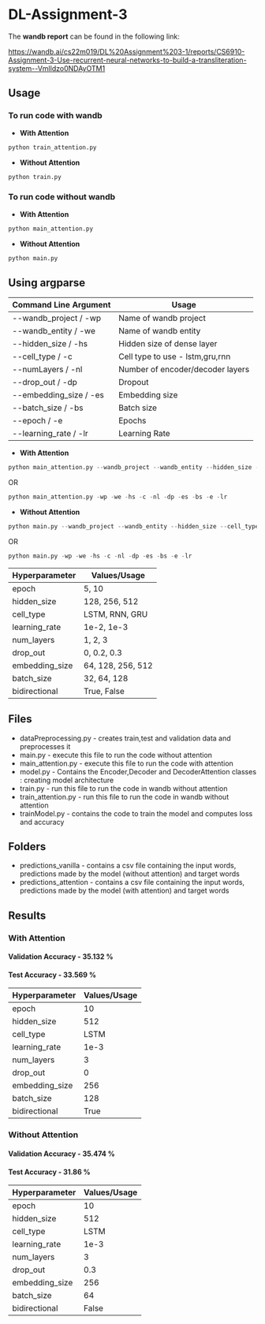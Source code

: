 # DL-Assignment-3

The **wandb report** can be found in the following link:

https://wandb.ai/cs22m019/DL%20Assignment%203-1/reports/CS6910-Assignment-3-Use-recurrent-neural-networks-to-build-a-transliteration-system--Vmlldzo0NDAyOTM1
## Usage
### To run code with wandb

- **With Attention**
```python
python train_attention.py
```
- **Without Attention**
```python
python train.py
``` 

### To run code without wandb

- **With Attention**
```python
python main_attention.py
```
- **Without Attention**
```python
python main.py
``` 

## Using argparse
| Command Line Argument | Usage |
| --- | --- |
| --wandb_project / -wp  | Name of wandb project |
| --wandb_entity / -we  | Name of wandb entity |
| --hidden_size / -hs  | Hidden size of dense layer |
| --cell_type / -c  | Cell type to use - lstm,gru,rnn |
| --numLayers / -nl  | Number of encoder/decoder layers |
| --drop_out / -dp  | Dropout |
| --embedding_size / -es  | Embedding size |
| --batch_size / -bs  | Batch size |
| --epoch / -e  | Epochs |
| --learning_rate / -lr | Learning Rate |


- **With Attention**
```python
python main_attention.py --wandb_project --wandb_entity --hidden_size --cell_type --numLayers --drop_out --embedding_size --batch_size --epoch --learning_rate
```

OR

```python
python main_attention.py -wp -we -hs -c -nl -dp -es -bs -e -lr
```


- **Without Attention**
```python
python main.py --wandb_project --wandb_entity --hidden_size --cell_type --numLayers --drop_out --embedding_size --batch_size --epoch --learning_rate
```

OR

```python
python main.py -wp -we -hs -c -nl -dp -es -bs -e -lr
```

| Hyperparameter | Values/Usage |
| --- | --- |
| epoch | 5, 10 |
| hidden_size | 128, 256, 512 |
| cell_type | LSTM, RNN, GRU |
| learning_rate | 1e-2, 1e-3 |
| num_layers | 1, 2, 3 |
| drop_out | 0, 0.2, 0.3 |
| embedding_size | 64, 128, 256, 512 |
| batch_size | 32, 64, 128 |
| bidirectional | True, False |


## Files

- dataPreprocessing.py - creates train,test and validation data and preprocesses it
- main.py - execute this file to run the code without attention 
- main_attention.py - execute this file to run the code with attention
- model.py - Contains the Encoder,Decoder and DecoderAttention classes : creating model architecture
- train.py - run this file to run the code in wandb without attention
- train_attention.py - run this file to run the code in wandb without attention
- trainModel.py - contains the code to train the model and computes loss and accuracy

## Folders
- predictions_vanilla - contains a csv file containing the input words, predictions made by the model (without attention) and target words
- predictions_attention - contains a csv file containing the input words, predictions made by the model (with attention) and target words
## Results

### With Attention

####  Validation Accuracy - 35.132 %
####  Test Accuracy - 33.569 %
| Hyperparameter | Values/Usage |
| --- | --- |
| epoch | 10 |
| hidden_size | 512 |
| cell_type | LSTM |
| learning_rate | 1e-3 |
| num_layers | 3 |
| drop_out | 0 |
| embedding_size | 256 |
| batch_size | 128 |
| bidirectional | True |

### Without Attention

####  Validation Accuracy - 35.474 %
#### Test Accuracy - 31.86 %
| Hyperparameter | Values/Usage |
| --- | --- |
| epoch | 10 |
| hidden_size | 512 |
| cell_type | LSTM |
| learning_rate | 1e-3 |
| num_layers | 3 |
| drop_out | 0.3 |
| embedding_size | 256 |
| batch_size | 64 |
| bidirectional | False |

